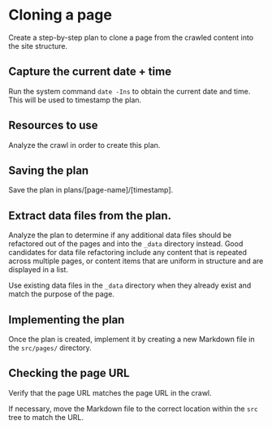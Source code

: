 # Cloning a page

Create a step-by-step plan to clone a page from the crawled content into the site structure.

## Capture the current date + time

Run the system command `date -Ins` to obtain the current date and time. This will be used to timestamp the plan.

## Resources to use

Analyze the crawl in order to create this plan.

## Saving the plan

Save the plan in plans/[page-name]/[timestamp].

## Extract data files from the plan.

Analyze the plan to determine if any additional data files should be refactored out of the pages and into the `_data` directory instead. Good candidates for data file refactoring include any content that is repeated across multiple pages, or content items that are uniform in structure and are displayed in a list.

Use existing data files in the `_data` directory when they already exist and match the purpose of the page.

## Implementing the plan

Once the plan is created, implement it by creating a new Markdown file in the `src/pages/` directory.

## Checking the page URL

Verify that the page URL matches the page URL in the crawl.

If necessary, move the Markdown file to the correct location within the `src` tree to match the URL.
